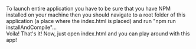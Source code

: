To launch entire application you have to be sure that you have NPM installed on your machine then you should navigate to a root folder of this application (a place where the index.html is placed) and run "npm run installAndCompile"... <br> Voila! That's it! Now, just open index.html and you can play around with this app!
